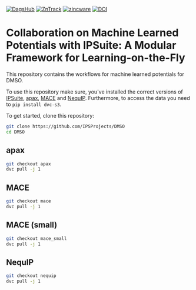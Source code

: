 [![DagsHub](https://bit.ly/33Q1Dv9)](https://dagshub.com/PythonFZ/SDR)
[![ZnTrack](https://img.shields.io/badge/Powered%20by-ZnTrack-%23007CB0)](https://zntrack.readthedocs.io/en/latest/)
[![zincware](https://img.shields.io/badge/Powered%20by-zincware-darkcyan)](https://github.com/zincware)
[![DOI](https://zenodo.org/badge/670075090.svg)](https://zenodo.org/doi/10.5281/zenodo.10044921)

# Collaboration on Machine Learned Potentials with IPSuite: A Modular Framework for Learning-on-the-Fly
This repository contains the workflows for machine learned potentials for DMSO.

To use this repository make sure, you've installed the correct versions of [IPSuite](https://github.com/zincware/IPSuite), [apax](https://github.com/apax-hub/apax), [MACE](https://github.com/ACEsuit/mace) and [NequIP](https://github.com/mir-group/nequip).
Furthermore, to access the data you need to `pip install dvc-s3`.

To get started, clone this repository:
```bash
git clone https://github.com/IPSProjects/DMSO
cd DMSO
```

## apax
```bash
git checkout apax
dvc pull -j 1
```

## MACE
```bash
git checkout mace
dvc pull -j 1
```

## MACE (small)
```bash
git checkout mace_small
dvc pull -j 1
```

## NequIP
```bash
git checkout nequip
dvc pull -j 1
```
